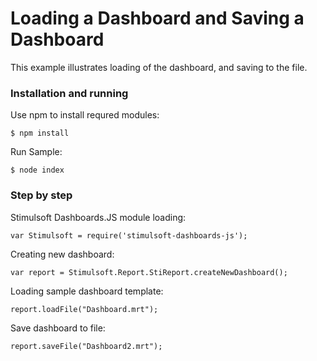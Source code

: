 # Loading a Dashboard and Saving a Dashboard

This example illustrates loading of the dashboard, and saving to the file.

### Installation and running
Use npm to install requred modules:

    $ npm install
    
Run Sample:

    $ node index

### Step by step

Stimulsoft Dashboards.JS module loading:

    var Stimulsoft = require('stimulsoft-dashboards-js');

Creating new dashboard:

    var report = Stimulsoft.Report.StiReport.createNewDashboard();

Loading sample dashboard template:

    report.loadFile("Dashboard.mrt");

Save dashboard to file:

    report.saveFile("Dashboard2.mrt");
